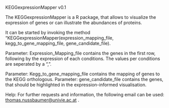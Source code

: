 KEGGexpressionMapper v0.1

The KEGGexpressionMapper is a R package, that allows to visualize the expression of genes or can illustrate the abundances of proteins. 

It can be started by invoking the method “KEGGexpressionMapper(expression_mapping_file, kegg_to_gene_mapping_file, gene_candidate_file).

Parameter: Expression_Mapping_file contains the genes in the first row, following by the expression of each conditions. The values per conditions are seperated by a “,”.

Parameter: Kegg_to_gene_mapping_file contains the mapping of genes to the KEGG orthologous.
Parameter: gene_candidate_file contains the genes, that should be highlighted in the expression-informed visualisation.

Help:
For further requests and information, the following email can be used: thomas.nussbaumer@univie.ac.at .



